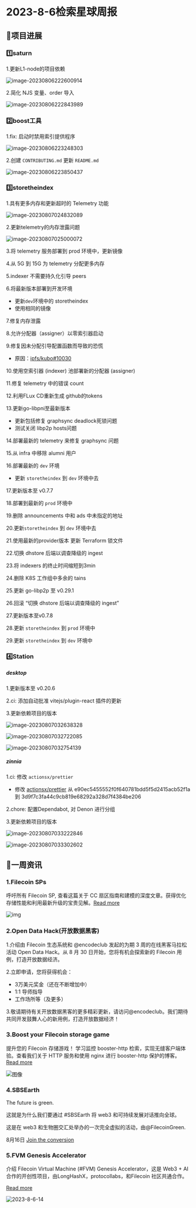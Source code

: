 # 2023-8-6检索星球周报


## 🚀项目进展

### 1️⃣saturn

1.更新L1-node的项目依赖

![image-20230806222600914](img/2023-8-6-1.png)

2.简化 NJS 变量、order 导入

![image-20230806222843989](img/2023-8-6-2.png)

###  2️⃣boost工具

1.fix: 启动时禁用索引提供程序

![image-20230806223248303](img/2023-8-6-3.png)

2.创建 `CONTRIBUTING.md` 更新 `README.md`

![image-20230806223850437](img/2023-8-6-4.png)

###  3️⃣storetheindex

1.具有更多内存和更新超时的 Telemetry 功能

![image-20230807024832089](img/2023-8-6-5.png)

2.更新telemetry的内存泄露问题

![image-20230807025000072](img/2023-8-6-6.png)

3.将 telemetry 服务部署到 prod 环境中，更新镜像

4.从 5G 到 15G 为 telemetry 分配更多内存

5.indexer 不需要持久化引导 peers

6.将最新版本部署到开发环境

+ 更新`dev`环境中的 storetheindex
+ 使用相同的镜像

7.修复内存泄露

8.允许分配器（assigner）以零索引器启动

9.修复因未分配引导配置函数而导致的恐慌

+ 原因：[ipfs/kubo#10030](https://github.com/ipfs/kubo/issues/10030)

10.使用空索引器 (indexer) 池部署新的分配器 (assigner)

11.修复 telemetry 中的错误 count

12.利用FLux CD重新生成 github的tokens

13.更新go-libpni至最新版本

+ 更新包括修复 graphsync deadlock死锁问题
+ 测试关闭 libp2p hosts问题

14.部署最新的 telemetry 来修复 graphsync 问题

15.从 infra 中移除 alumni 用户

16.部署最新的 `dev` 环境

+ 更新 `storetheindex` 到 `dev` 环境中去

17.更新版本至 v0.7.7

18.部署到最新的 `prod` 环境中

19.删除 announcements 中和 ads 中未指定的地址

20.更新`storetheindex` 到 `dev` 环境中去

21.使用最新的provider版本 更新 Terraform 锁文件

22.切换 dhstore 后端以调查降级的 ingest

23.将 indexers 的终止时间缩短到3min

24.删除 K8S 工作组中多余的 tains

25.更新 go-libp2p 至 v0.29.1

26.回滚 “切换 dhstore 后端以调查降级的 ingest”

27.更新版本至v0.7.8

28.更新 `storetheindex` 到 `prod` 环境中

29.更新 `storetheindex` 到 `dev` 环境中



### 4️⃣Station

##### desktop

1.更新版本至 v0.20.6

2.ci: 添加自动批准 vitejs/plugin-react 插件的更新

3.更新依赖项目的版本

![image-20230807032638328](img/2023-8-6-7.png)

![image-20230807032722085](img/2023-8-6-8.png)

![image-20230807032754139](img/2023-8-6-9.png)



##### zinnia

1.ci: 修改 `actionsx/prettier`

+ 修改 [actionsx/prettier](https://github.com/actionsx/prettier) 从 e90ec5455552f0f640781bdd5f5d2415acb52f1a 到 3d9f7c3fa44c9cb819e68292a328d7f4384be206

2.chore: 配置Dependabot, 对 Denon 进行分组

3.更新依赖项目的版本

![image-20230807033222846](img/2023-8-6-10.png)

![image-20230807033302602](img/2023-8-6-11.png)



##  📢一周资讯

### 1.Filecoin SPs

呼吁所有 Filecoin SP, 查看这篇关于 CC 扇区指南和建模的深度文章。获得优化存储性能和利用最新升级的宝贵见解。[Read more](https://filecoin.io/blog/posts/cc-sector-upgrade-guidelines-and-modeling/)

![img](img/2023-8-6-12.png)

### 2.Open Data Hack(开放数据黑客)

1.介绍由 Filecoin 生态系统和 @encodeclub 发起的为期 3 周的在线黑客马拉松活动 Open Data Hack。从 8 月 30 日开始，您将有机会探索新的 Filecoin 用例，打造开放数据经济。

2.立即申请，您将获得机会：

+ 3万美元奖金（还在不断增加中）
+ 1:1 导师指导
+ 工作场所等（及更多）

3.敬请期待有关开放数据黑客的更多精彩更新，请访问@encodeclub。我们期待共同开发鼓舞人心的新用例，打造开放数据经济！

### 3.Boost your Filecoin storage game

提升您的 Filecoin 存储游戏！  学习监控 booster-http 检索，实现无缝客户端体验。查看我们关于 HTTP 服务和使用 nginx 进行 booster-http 保护的博客。[Read more](https://filecoin.io/blog/posts/monitoring-booster-http-retrievals/)

![图像](img/2023-8-6-13.png)

### 4.SBSEarth

The future is green.

这就是为什么我们要通过 #SBSEarth 将 web3 和可持续发展对话推向全球。

这是在 web3 和生物圈交汇处举办的一次完全虚拟的活动，由@FilecoinGreen.

8月16日 [Join the conversion](https://sbs.tech/?utm_content=257971564&utm_medium=social&utm_source=twitter&hss_channel=tw-2653394250) 

### 5.FVM Genesis Accelerator

介绍 Filecoin Virtual Machine (#FVM) Genesis Accelerator，这是 Web3 + AI 合作的开创性项目，由LongHashX，protocollabs，和Filecoin 社区共通合作。

[Read more](https://twitter.com/LongHashX/status/1687101022630707201)

![2023-8-6-14](img/2023-8-6-14.png)
